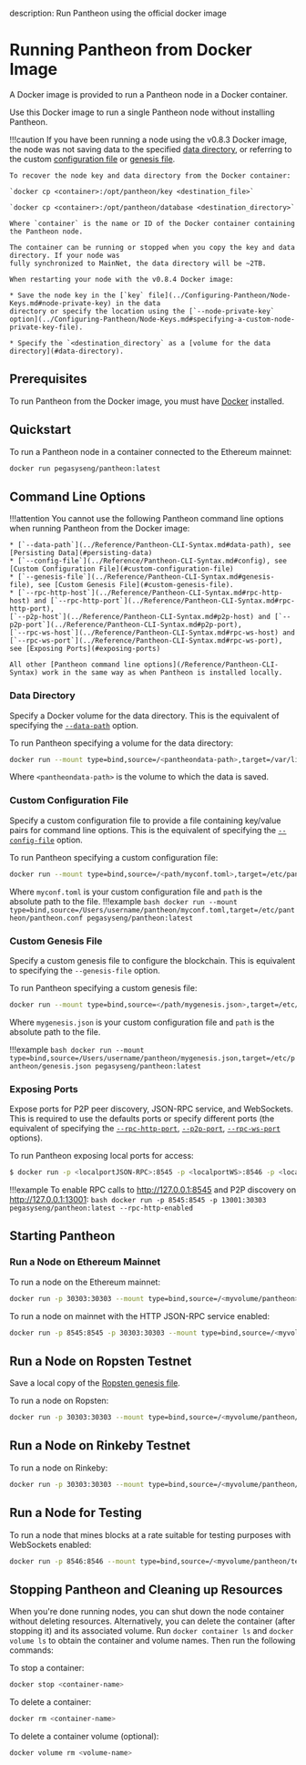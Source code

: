 description: Run Pantheon using the official docker image
<!--- END of page meta data -->

# Running Pantheon from Docker Image

A Docker image is provided to run a Pantheon node in a Docker container. 

Use this Docker image to run a single Pantheon node without installing Pantheon. 

!!!caution
    If you have been running a node using the v0.8.3 Docker image, the node was not saving data to the 
    specified [data directory](#data-directory), or referring to the custom [configuration file](#custom-configuration-file)
    or [genesis file](#custom-genesis-file). 
   
    To recover the node key and data directory from the Docker container:
    
    `docker cp <container>:/opt/pantheon/key <destination_file>`
    
    `docker cp <container>:/opt/pantheon/database <destination_directory>` 
   
    Where `container` is the name or ID of the Docker container containing the Pantheon node. 
   
    The container can be running or stopped when you copy the key and data directory. If your node was 
    fully synchronized to MainNet, the data directory will be ~2TB.  
   
    When restarting your node with the v0.8.4 Docker image:

    * Save the node key in the [`key` file](../Configuring-Pantheon/Node-Keys.md#node-private-key) in the data 
    directory or specify the location using the [`--node-private-key` option](../Configuring-Pantheon/Node-Keys.md#specifying-a-custom-node-private-key-file).  
    
    * Specify the `<destination_directory` as a [volume for the data directory](#data-directory). 

## Prerequisites

To run Pantheon from the Docker image, you must have [Docker](https://docs.docker.com/install/) installed.  

## Quickstart

To run a Pantheon node in a container connected to the Ethereum mainnet: 

```bash
docker run pegasyseng/pantheon:latest
```

## Command Line Options 
 
!!!attention
    You cannot use the following Pantheon command line options when running Pantheon from the Docker image:
    
    * [`--data-path`](../Reference/Pantheon-CLI-Syntax.md#data-path), see [Persisting Data](#persisting-data)
    * [`--config-file`](../Reference/Pantheon-CLI-Syntax.md#config), see [Custom Configuration File](#custom-configuration-file)
    * [`--genesis-file`](../Reference/Pantheon-CLI-Syntax.md#genesis-file), see [Custom Genesis File](#custom-genesis-file).
    * [`--rpc-http-host`](../Reference/Pantheon-CLI-Syntax.md#rpc-http-host) and [`--rpc-http-port`](../Reference/Pantheon-CLI-Syntax.md#rpc-http-port),
    [`--p2p-host`](../Reference/Pantheon-CLI-Syntax.md#p2p-host) and [`--p2p-port`](../Reference/Pantheon-CLI-Syntax.md#p2p-port),
    [`--rpc-ws-host`](../Reference/Pantheon-CLI-Syntax.md#rpc-ws-host) and [`--rpc-ws-port`](../Reference/Pantheon-CLI-Syntax.md#rpc-ws-port),
    see [Exposing Ports](#exposing-ports)
    
    All other [Pantheon command line options](/Reference/Pantheon-CLI-Syntax) work in the same way as when Pantheon is installed locally.

### Data Directory 

Specify a Docker volume for the data directory. This is the equivalent of specifying the [`--data-path`](../Reference/Pantheon-CLI-Syntax.md#data-path) option. 

To run Pantheon specifying a volume for the data directory: 

```bash
docker run --mount type=bind,source=/<pantheondata-path>,target=/var/lib/pantheon pegasyseng/pantheon:latest

``` 

Where `<pantheondata-path>` is the volume to which the data is saved.  

### Custom Configuration File 

Specify a custom configuration file to provide a file containing key/value pairs for command line options. This is the equivalent of specifying the [`--config-file`](../Reference/Pantheon-CLI-Syntax.md#config-file) option. 

To run Pantheon specifying a custom configuration file: 
```bash
docker run --mount type=bind,source=/<path/myconf.toml>,target=/etc/pantheon/pantheon.conf pegasyseng/pantheon:latest

```

Where `myconf.toml` is your custom configuration file and `path` is the absolute path to the file.
!!!example
    ```bash
    docker run --mount type=bind,source=/Users/username/pantheon/myconf.toml,target=/etc/pantheon/pantheon.conf pegasyseng/pantheon:latest
    ```

### Custom Genesis File 

Specify a custom genesis file to configure the blockchain. This is equivalent to specifying the `--genesis-file` option.

To run Pantheon specifying a custom genesis file: 
```bash
docker run --mount type=bind,source=</path/mygenesis.json>,target=/etc/pantheon/genesis.json pegasyseng/pantheon:latest
```

Where `mygenesis.json` is your custom configuration file and `path` is the absolute path to the file.

!!!example
    ```bash
    docker run --mount type=bind,source=/Users/username/pantheon/mygenesis.json,target=/etc/pantheon/genesis.json pegasyseng/pantheon:latest
    ```

### Exposing Ports

Expose ports for P2P peer discovery, JSON-RPC service, and WebSockets. This is required to use the 
defaults ports or specify different ports (the equivalent of specifying the [`--rpc-http-port`](../Reference/Pantheon-CLI-Syntax.md#rpc-http-port), 
[`--p2p-port`](../Reference/Pantheon-CLI-Syntax.md#p2p-port), [`--rpc-ws-port`](../Reference/Pantheon-CLI-Syntax.md#rpc-ws-port) options).

To run Pantheon exposing local ports for access: 
```bash
$ docker run -p <localportJSON-RPC>:8545 -p <localportWS>:8546 -p <localportP2P>:30303 pegasyseng/pantheon:latest --rpc-http-enabled --rpc-ws-enabled
```

!!!example
    To enable RPC calls to http://127.0.0.1:8545 and P2P discovery on http://127.0.0.1:13001:
    ```bash
    docker run -p 8545:8545 -p 13001:30303 pegasyseng/pantheon:latest --rpc-http-enabled
    ```
 
## Starting Pantheon 

### Run a Node on Ethereum Mainnet 

To run a node on the Ethereum mainnet: 

```bash
docker run -p 30303:30303 --mount type=bind,source=/<myvolume/pantheon>,target=/var/lib/pantheon pegasyseng/pantheon:latest
```

To run a node on mainnet with the HTTP JSON-RPC service enabled: 
```bash
docker run -p 8545:8545 -p 30303:30303 --mount type=bind,source=/<myvolume/pantheon>,target=/var/lib/pantheon pegasyseng/pantheon:latest --rpc-http-enabled
```

## Run a Node on Ropsten Testnet 

Save a local copy of the [Ropsten genesis file](https://github.com/PegaSysEng/pantheon/blob/master/config/src/main/resources/ropsten.json). 

To run a node on Ropsten: 
```bash
docker run -p 30303:30303 --mount type=bind,source=/<myvolume/pantheon/ropsten>,target=/var/lib/pantheon --network=ropsten
```

## Run a Node on Rinkeby Testnet 

To run a node on Rinkeby: 
```bash
docker run -p 30303:30303 --mount type=bind,source=/<myvolume/pantheon/rinkeby>,target=/var/lib/pantheon pegasyseng/pantheon:latest --network=rinkeby
```

## Run a Node for Testing 

To run a node that mines blocks at a rate suitable for testing purposes with WebSockets enabled: 
```bash
docker run -p 8546:8546 --mount type=bind,source=/<myvolume/pantheon/testnode>,target=/var/lib/pantheon pegasyseng/pantheon:latest --miner-enabled --miner-coinbase fe3b557e8fb62b89f4916b721be55ceb828dbd73 --rpc-http-cors-origins "all" --rpc-ws-enabled --network=dev
```

## Stopping Pantheon and Cleaning up Resources

When you're done running nodes, you can shut down the node container without deleting resources. Alternatively, you can delete the container (after stopping it) and its associated volume. Run `docker container ls` and `docker volume ls` to obtain the container and volume names. Then run the following commands:

To stop a container:
```bash
docker stop <container-name>
```

To delete a container:
```bash
docker rm <container-name>
```

To delete a container volume (optional):
```bash
docker volume rm <volume-name>
```